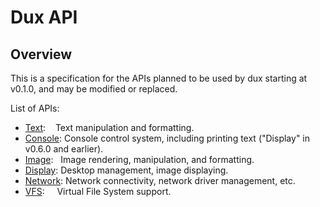 # Dux API #

## Overview ##

This is a specification for the APIs planned to be used by dux starting at v0.1.0, and may be modified or replaced.

List of APIs:
* [Text](text):&nbsp;&nbsp;&nbsp;&nbsp;Text manipulation and formatting.
* [Console](console):&nbsp;Console control system, including printing text ("Display" in v0.6.0 and earlier).
* [Image](image):&nbsp;&nbsp;&nbsp;Image rendering, manipulation, and formatting.
* [Display](display):&nbsp;Desktop management, image displaying.
* [Network](network):&nbsp;Network connectivity, network driver management, etc.
* [VFS](vfs):&nbsp;&nbsp;&nbsp;&nbsp;&nbsp;Virtual File System support.

